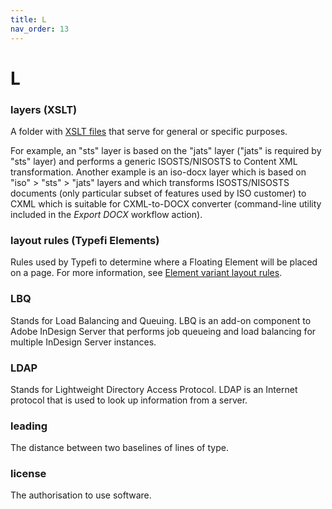 ```yaml
---
title: L
nav_order: 13
---
```


# L

### layers (XSLT)
A folder with [XSLT files](/x.html#xslt-file) that serve for general or specific purposes. 

For example, an "sts" layer is based on the "jats" layer ("jats" is required by "sts" layer) and performs a generic ISOSTS/NISOSTS to Content XML transformation. Another example is an iso-docx layer which is based on "iso" > "sts" > "jats" layers and which transforms ISOSTS/NISOSTS documents (only particular subset of features used by ISO customer) to CXML which is suitable for CXML-to-DOCX converter (command-line utility included in the _Export DOCX_ workflow action).

### layout rules (Typefi Elements)
Rules used by Typefi to determine where a Floating Element will be placed on a page. For more information, see [Element variant layout rules](https://help.typefi.com/hc/en-us/articles/360002109396).

### LBQ
Stands for Load Balancing and Queuing. LBQ is an add-on component to Adobe InDesign Server that performs job queueing and load balancing for multiple InDesign Server instances.

### LDAP
Stands for Lightweight Directory Access Protocol. LDAP is an Internet protocol that is used to look up information from a server.

### leading
The distance between two baselines of lines of type.

### license
The authorisation to use software. 
